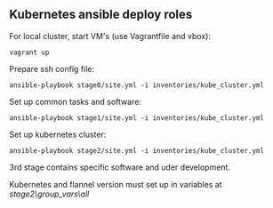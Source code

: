 Kubernetes ansible deploy roles
------

For local cluster, start VM's (use Vagrantfile and vbox):

    vagrant up

Prepare ssh config file:

    ansible-playbook stage0/site.yml -i inventories/kube_cluster.yml

Set up common tasks and software:

    ansible-playbook stage1/site.yml -i inventories/kube_cluster.yml

Set up kubernetes cluster:

    ansible-playbook stage2/site.yml -i inventories/kube_cluster.yml

3rd stage contains specific software and uder development.

Kubernetes and flannel version must set up in variables at *stage2\group_vars\all*

